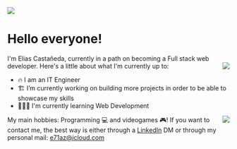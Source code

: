![](https://komarev.com/ghpvc/?username=e71az)
# Hello everyone!

I'm Elias Castañeda, currently in a path on becoming a Full stack web developer.
  <img align="right" src="https://github-readme-stats.vercel.app/api/top-langs/?username=e71az&layout=compact&theme=tokyonight" />
Here's a little about what I'm currently up to:

- 🔥 I am an IT Engineer
- 🏗 I’m currently working on building more projects in order to be able to showcase my skills
- 🧙🏻‍♂️ I'm currently learning Web Development <code><img height="14" src="https://tl.vhv.rs/dpng/s/456-4562295_library-of-javascript-icon-graphic-freeuse-png-files.png"></code>

My main hobbies: Programming 💻 and videogames 🎮!
<img align="right" src="https://github-readme-stats.vercel.app/api/?username=e71az&theme=radical&show_icons=true" />
If you want to contact me, the best way is either through a [LinkedIn](https://www.linkedin.com/in/eliasecasta/) DM or through my personal mail: e71az@icloud.com
